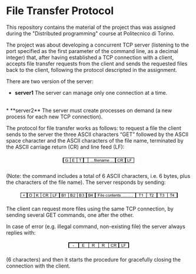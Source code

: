 # File Transfer Protocol
This repository contains the material of the project thas was assigned during the "Distributed programming" course at Politecnico di Torino.

The project was about developing a concurrent TCP server (listening to the port specified as the first parameter of the command line, as a decimal integer) that, after having established a TCP connection with a client, accepts file transfer requests from the client and sends the requested files back to the client, following the protocol descripted in the assignment.

There are two version of the server:

*   **server1** 
  The server can manage only one connection at a time.
<br>
*   **server2**
  The server must create processes on demand (a new process for each new TCP connection).

The protocol for file transfer works as follows: to request a file the client sends to the server the three ASCII characters “GET” followed by the ASCII space character and the ASCII characters of the file name, terminated by the ASCII carriage return (CR) and line feed (LF):

<p align="center">
  <img src="./photos/protocolGET.png"></img><br>
</p>

(Note: the command includes a total of 6 ASCII characters, i.e. 6 bytes, plus the characters of the file name). The server responds by sending:

<p align="center">
  <img src="./photos/protocolOK.png"></img><br>
</p>


The client can request more files using the same TCP connection, by sending several GET commands, one after the other. 

In case of error (e.g. illegal command, non-existing file) the server always replies with:

<p align="center">
  <img src="./photos/protocolERR.png"></img><br>
</p>

(6 characters) and then it starts the procedure for gracefully closing the connection with the client.
